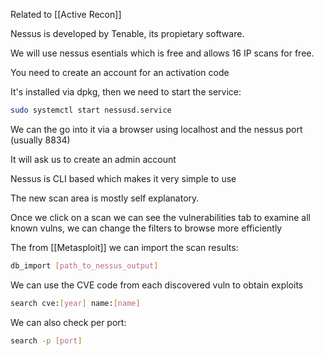 
Related to [[Active Recon]]

Nessus is developed by Tenable, its propietary software.

We will use nessus esentials which is free and allows 16 IP scans for free.

You need to create an account for an activation code

It's installed via dpkg, then we need to start the service:

``` bash
sudo systemctl start nessusd.service
```

We can the go into it via a browser using localhost and the nessus port (usually 8834)

It will ask us to create an admin account

Nessus is CLI based which makes it very simple to use

The new scan area is mostly self explanatory.

Once we click on a scan we can see the vulnerabilities tab to examine all known vulns, we can change the filters to browse more efficiently

The from [[Metasploit]] we can import the scan results:

``` bash
db_import [path_to_nessus_output]
```

We can use the CVE code from each discovered vuln to obtain exploits

``` bash
search cve:[year] name:[name]
```

We can also check per port:

``` bash
search -p [port]
```

